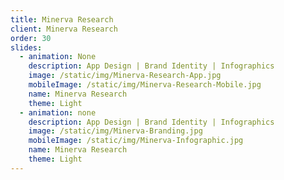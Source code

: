 ```yaml
---
title: Minerva Research
client: Minerva Research
order: 30
slides:
  - animation: None
    description: App Design | Brand Identity | Infographics
    image: /static/img/Minerva-Research-App.jpg
    mobileImage: /static/img/Minerva-Research-Mobile.jpg
    name: Minerva Research
    theme: Light
  - animation: none
    description: App Design | Brand Identity | Infographics
    image: /static/img/Minerva-Branding.jpg
    mobileImage: /static/img/Minerva-Infographic.jpg
    name: Minerva Research
    theme: Light
---
```



